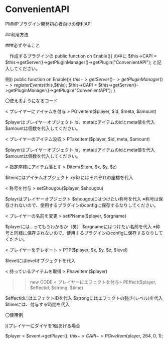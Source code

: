 # ConvenientAPI
PMMPプラグイン開発初心者向けの便利API

##利用方法<br>

###必ずやること <br>

　作成するプラグインの
  public function on Enable(){
  の中に
  $this->CAPI = $this->getServer()->getPluginManager()->getPlugin("ConvenientAPI");
  と記入してください。

例))
public function on Enable(){
	$this->getServer()->getPluginManager()->registerEvents($this,$this);
	$this->CAPI = $this->getServer()->getPluginManager()->getPlugin("ConvenientAPI");
}


〇使えるようになるコード

 < プレイヤーにアイテムを付与 >
PGiveItem($player, $id, $meta, $amount)

$playerはプレイヤーオブジェクト
$id、$metaはアイテムのidとmeta値を代入
$amountは個数を代入してください。


 < プレイヤーのアイテム没収 >
PTakeItem($player, $id, meta, $amount)

$playerはプレイヤーオブジェクト
$id、$metaはアイテムのidとmeta値を代入
$amountは個数を代入してください。


 < 指定座標にアイテム落とす >
Ditem($item, $x, $y, $z)

$itemにはアイテムオブジェクト
$x$y$zにはそれぞれの座標を代入


 < 称号を付与 >
setShougou($player, $shougou)

$playrはプレイヤーオブジェクト
$shougouにはつけたい称号を代入
※称号は保存されないので、使用するプラグインのconfigに保存するなりしてください。


 < プレイヤーの名前を変更 >
setPName($player, $orgname)

$playerには...ってもうわかるか（笑）
$orgnameにはつけたい名前を代入
※称号と同様に保存されないので、使用するプラグインのconfigに保存するなりしてください。


 < プレイヤーをテレポート >
PTP($player, $x, $y, $z, $level)

$levelにはlevelオブジェクトを代入


< 持っているアイテムを取得 >
PhaveItem($player)


>>new CODE
 < プレイヤーにエフェクトを付与>
PEffect($player, $effectid, $strong, $time)

$effectidにはエフェクトIDを代入
$strongにはエフェクトの強さ(レベル)を代入
$timeには、付与する時間を代入


〇使用例

))プレイヤーにダイヤを1個あげる場合
	
$player = $event->getPlayer();
	$this->CAPI->PGiveItem($player, 264, 0, 1);

